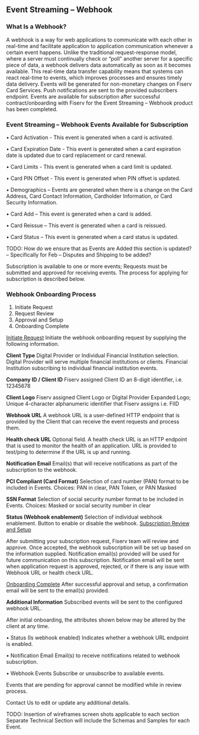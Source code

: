 ## Event Streaming – Webhook

### What Is a Webhook?
A webhook is a way for web applications to communicate with each other in real-time and facilitate application to application communication whenever a certain event happens. Unlike the traditional request-response model, where a server must continually check or “poll” another server for a specific piece of data, a webhook delivers data automatically as soon as it becomes available. This real-time data transfer capability means that systems can react real-time to events, which improves processes and ensures timely data delivery. Events will be generated for non-monetary changes on Fiserv Card Services. Push notifications are sent to the provided subscribers endpoint. Events are available for subscription after successful contract/onboarding with Fiserv for the Event Streaming – Webhook product has been completed. 

### Event Streaming – Webhook Events Available for Subscription
  •	Card Activation - This event is generated when a card is activated.

  •	Card Expiration Date - This event is generated when a card expiration date is updated due to card replacement or card renewal.

  •	Card Limits - This event is generated when a card limit is updated.

  •	Card PIN Offset - This event is generated when PIN offset is updated.

  •	Demographics – Events are generated when there is a change on the Card Address, Card Contact Information, Cardholder Information, or Card Security Information.

  •	Card Add – This event is generated when a card is added.

  •	Card Reissue – This event is generated when a card is reissued.

  •	Card Status – This event is generated when a card status is updated.

TODO: How do we ensure that as Events are Added this section is updated? – Specifically for Feb – Disputes and Shipping to be added?

Subscription is available to one or more events; Requests must be submitted and approved for receiving events. The process for applying for subscription is described below. 

### Webhook Onboarding Process
1. Initiate Request
2. Request Review
3. Approval and Setup
4. Onboarding Complete

<ins>Initiate Request</ins>
Initiate the webhook onboarding request by supplying the following information.

**Client Type** Digital Provider or Individual Financial Institution selection. Digital Provider will serve multiple financial institutions or clients. Financial Institution subscribing to individual financial institution events.

**Company ID / Client ID** Fiserv assigned Client ID an 8-digit identifier, i.e. 12345678

**Client Logo** Fiserv assigned Client Logo or Digital Provider Expanded Logo; Unique 4-character alphanumeric identifier that Fiserv assigns i.e. FIID

**Webhook URL** A webhook URL is a user-defined HTTP endpoint that is provided by the Client that can receive the event requests and process them.

**Health check URL** Optional field. A health check URL is an HTTP endpoint that is used to monitor the health of an application. URL is provided to test/ping to determine if the URL is up and running.

**Notification Email** Email(s) that will receive notifications as part of the subscription to the webhook.

**PCI Compliant (Card Format)** Selection of card number (PAN) format to be included in Events. Choices: PAN in clear, PAN Token, or PAN Masked

**SSN Format** Selection of social security number format to be included in Events. Choices: Masked or social security number in clear

**Status (Webhook enablement)** Selection of individual webhook enablement.  Button to enable or disable the webhook.
<ins>Subscription Review and Setup</ins>

After submitting your subscription request, Fiserv team will review and approve. Once accepted, the webhook subscription will be set up based on the information supplied. Notification email(s) provided will be used for future communication on this subscription. Notification email will be sent when application request is approved, rejected, or if there is any issue with Webhook URL or health check URL.

<ins>Onboarding Complete</ins>
After successful approval and setup, a confirmation email will be sent to the email(s) provided. 

**Additional Information**
Subscribed events will be sent to the configured webhook URL.

After initial onboarding, the attributes shown below may be altered by the client at any time.

  •	Status (Is webhook enabled) Indicates whether a webhook URL endpoint is enabled.

  •	Notification Email Email(s) to receive notifications related to webhook subscription.

  •	Webhook Events Subscribe or unsubscribe to available events.

Events that are pending for approval cannot be modified while in review process.

Contact Us to edit or update any additional details.

TODO:
Insertion of wireframes screen shots applicable to each section 
Separate Technical Section will include the Schemas and Samples for each Event.
